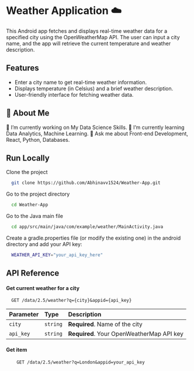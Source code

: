 
# Weather Application ☁️

This Android app fetches and displays real-time weather data for a specified city using the OpenWeatherMap API. The user can input a city name, and the app will retrieve the current temperature and weather description.


## Features

- Enter a city name to get real-time weather information.
- Displays temperature (in Celsius) and a brief weather description.
- User-friendly interface for fetching weather data.


## 🚀 About Me
🔭 I’m currently working on My Data Science Skills.
🌱 I’m currently learning Data Analytics, Machine Learning.
💬 Ask me about Front-end Development, React, Python, Databases.
## Run Locally

Clone the project

```bash
  git clone https://github.com/Abhinavv1524/Weather-App.git
```

Go to the project directory

```bash
  cd Weather-App
```

Go to the Java main file

```bash
  cd app/src/main/java/com/example/weather/MainActivity.java
```

Create a gradle.properties file (or modify the existing one) in the android directory and add your API key:

```bash
  WEATHER_API_KEY="your_api_key_here"

```
## API Reference

#### Get current weather for a city

```http
  GET /data/2.5/weather?q={city}&appid={api_key}
```

| Parameter | Type     | Description                |
| :-------- | :------- | :------------------------- |
| `city`|`string` | **Required**. Name of the city|
| `api_key` | `string` | **Required**. Your OpenWeatherMap API key|

#### Get item

```http
    GET /data/2.5/weather?q=London&appid=your_api_key

```